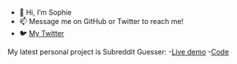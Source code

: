 - 👋 Hi, I’m Sophie
- 📫 Message me on GitHub or Twitter to reach me!
- 🐦 <a href="https://twitter.com/soph_m_e">My Twitter</a>


My latest personal project is Subreddit Guesser:
-<a href="https://0121efec.redditguesser.pages.dev/">Live demo</a>
-<a href='https://github.com/soph-em/redditguesser'>Code</a>

